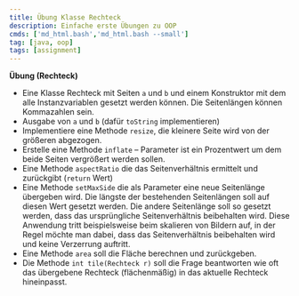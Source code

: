 ```yaml
---
title: Übung Klasse Rechteck
description: Einfache erste Übungen zu OOP
cmds: ['md_html.bash','md_html.bash --small']
tag: [java, oop]
tags: [assignment]
---
```




**Übung (Rechteck)**

- Eine Klasse Rechteck mit Seiten `a` und `b` und einem Konstruktor mit dem alle Instanzvariablen gesetzt werden können. Die Seitenlängen können Kommazahlen sein.
- Ausgabe von `a` und `b` (dafür `toString` implementieren)
- Implementiere eine Methode `resize`, die kleinere Seite wird von der größeren abgezogen.
- Erstelle eine Methode `inflate` – Parameter ist ein Prozentwert um dem beide Seiten vergrößert werden sollen.
- Eine Methode `aspectRatio`  die das Seitenverhältnis ermittelt und zurückgibt (`return` Wert)
- Eine Methode `setMaxSide` die als Parameter eine neue Seitenlänge übergeben wird. Die längste der bestehenden Seitenlängen soll auf diesen Wert gesetzt werden. Die andere Seitenlänge soll so gesetzt werden, dass das ursprüngliche Seitenverhältnis beibehalten wird. 
  Diese Anwendung tritt beispielsweise beim skalieren von Bildern auf, in der Regel möchte man dabei, dass das Seitenverhältnis beibehalten wird und keine Verzerrung auftritt.
- Eine Methode `area` soll die Fläche berechnen und zurückgeben.
- Die Methode `int tile(Rechteck r)` soll die Frage beantworten wie oft das übergebene Rechteck (flächenmäßig) in das aktuelle Rechteck hineinpasst.

